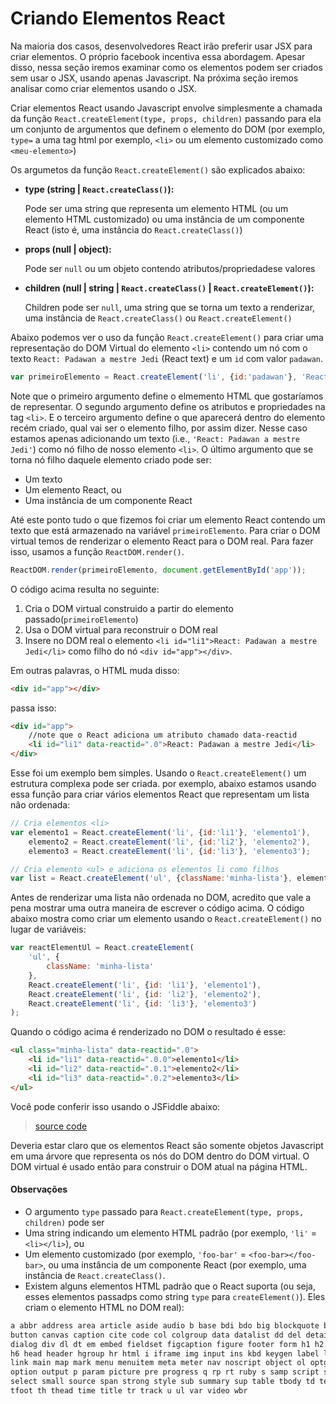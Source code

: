 # Criando Elementos React

Na maioria dos casos, desenvolvedores React irão preferir usar JSX para criar elementos. O próprio facebook incentiva essa abordagem. Apesar disso, nessa seção iremos examinar como os elementos podem ser criados sem usar o JSX, usando apenas Javascript. Na próxima seção iremos analisar como criar elementos usando o JSX.

Criar elementos React usando Javascript envolve simplesmente a chamada da função `React.createElement(type, props, children)` passando para ela um conjunto de argumentos que definem o elemento do DOM (por exemplo, `type=` a uma tag html por exemplo, `<li>` ou um elemento customizado como `<meu-elemento>`)

Os argumetos da função `React.createElement()` são explicados abaixo:

* <strong>type (string | `React.createClass()`):</strong>

  Pode ser uma string que representa um elemento HTML (ou um elemento HTML customizado) ou uma instância de um componente React (isto é, uma instância do `React.createClass()`)

* <strong>props (null | object):</strong>

  Pode ser `null` ou um objeto contendo atributos/propriedadese valores

* <strong>children (null | string | `React.createClass()` | `React.createElement()`):</strong>

  Children pode ser `null`, uma string que se torna um texto a renderizar, uma instância de `React.createClass()` ou `React.createElement()`

Abaixo podemos ver o uso da função `React.createElement()` para criar uma representação do DOM Virtual do elemento `<li>` contendo um nó com o texto `React: Padawan a mestre Jedi` (React text) e um `id` com valor `padawan`.

```js
var primeiroElemento = React.createElement('li', {id:'padawan'}, 'React: Padawan a mestre Jedi');
```

Note que o primeiro argumento define o elmemento HTML que gostaríamos de representar. O segundo argumento define os atributos e propriedades na tag `<li>`. E o terceiro argumento define o que aparecerá dentro do elemento recém criado, qual vai ser o elemento filho, por assim dizer. Nesse caso estamos apenas adicionando um texto  (i.e., `'React: Padawan a mestre Jedi'`) como nó filho de nosso elemento  `<li>`. O último argumento que se torna nó filho daquele elemento criado pode ser:

* Um texto
* Um elemento React, ou
* Uma instância de um componente React

Até este ponto tudo o que fizemos foi criar um elemento React contendo um texto que está armazenado na variável `primeiroElemento`. Para criar o DOM virtual temos de renderizar o elemento React para o DOM real. Para fazer isso, usamos a função `ReactDOM.render()`.

```js
ReactDOM.render(primeiroElemento, document.getElementById('app'));
```
O código acima resulta no seguinte:

1. Cria o DOM virtual construido a partir do elemento passado(`primeiroElemento`)
2. Usa o DOM virtual para reconstruir o DOM real
3. Insere no DOM real o elemento `<li id="li1">React: Padawan a mestre Jedi</li>` como filho do nó `<div id="app"></div>`.

Em outras palavras, o HTML muda disso:

```html
<div id="app"></div>
```

passa isso:

```html
<div id="app">
    //note que o React adiciona um atributo chamado data-reactid
    <li id="li1" data-reactid=".0">React: Padawan a mestre Jedi</li>
</div>
```

Esse foi um exemplo bem simples. Usando o `React.createElement()` um estrutura complexa pode ser criada. por exemplo, abaixo estamos usando essa função para criar vários elementos React que representam um lista não ordenada:

```js
// Cria elementos <li>
var elemento1 = React.createElement('li', {id:'li1'}, 'elemento1'),
    elemento2 = React.createElement('li', {id:'li2'}, 'elemento2'),
    elemento3 = React.createElement('li', {id:'li3'}, 'elemento3');

// Cria elemento <ul> e adiciona os elementos li como filhos
var list = React.createElement('ul', {className:'minha-lista'}, elemento1, elemento2, elemento3);
```

Antes de renderizar uma lista não ordenada no DOM, acredito que vale a pena mostrar uma outra maneira de escrever o código acima. O código abaixo mostra como criar um elemento usando o `React.createElement()` no lugar de variáveis:

```js
var reactElementUl = React.createElement(
    'ul', {
        className: 'minha-lista'
    },
    React.createElement('li', {id: 'li1'}, 'elemento1'),
    React.createElement('li', {id: 'li2'}, 'elemento2'),
    React.createElement('li', {id: 'li3'}, 'elemento3')
);
```

Quando o código acima é renderizado no DOM o resultado é esse:

```html
<ul class="minha-lista" data-reactid=".0">
    <li id="li1" data-reactid=".0.0">elemento1</li>
    <li id="li2" data-reactid=".0.1">elemento2</li>
    <li id="li3" data-reactid=".0.2">elemento3</li>
</ul>
```

Você pode conferir isso usando o JSFiddle abaixo:

> [source code](https://jsfiddle.net/bLy9Lu47/#tabs=js,result,html,resources)

Deveria estar claro que os elementos React são somente objetos Javascript em uma árvore que representa os nós do DOM dentro do DOM virtual. O DOM virtual é usado então para construir o DOM atual na página HTML.


#### Observações

* O argumento `type` passado para `React.createElement(type, props, children)` pode ser
 * Uma string indicando um elemento HTML padrão (por exemplo, `'li'` = `<li></li>`), ou
 * Um elemento customizado (por exemplo, `'foo-bar'` = `<foo-bar></foo-bar>`, ou uma instância de um componente React (por exemplo, uma instância de `React.createClass()`.
* Existem alguns elementos HTML padrão que o React suporta (ou seja, esses elementos passadps como string `type` para `createElement()`). Eles criam o elemento HTML no DOM real):

```html
a abbr address area article aside audio b base bdi bdo big blockquote body br
button canvas caption cite code col colgroup data datalist dd del details dfn
dialog div dl dt em embed fieldset figcaption figure footer form h1 h2 h3 h4 h5
h6 head header hgroup hr html i iframe img input ins kbd keygen label legend li
link main map mark menu menuitem meta meter nav noscript object ol optgroup
option output p param picture pre progress q rp rt ruby s samp script section
select small source span strong style sub summary sup table tbody td textarea
tfoot th thead time title tr track u ul var video wbr
```

